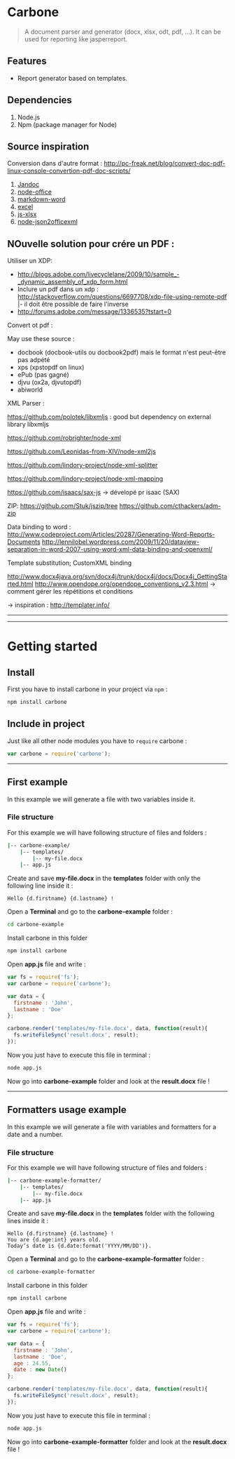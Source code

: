 Carbone
======

>A document parser and generator (docx, xlsx, odt, pdf, ...). It can be used for reporting like jasperreport.

Features
--------

- Report generator based on templates.


Dependencies
------------

1. Node.js
2. Npm (package manager for Node)


Source inspiration
------------------

Conversion dans d'autre format : http://pc-freak.net/blog/convert-doc-pdf-linux-console-convertion-pdf-doc-scripts/


1. [Jandoc](https://github.com/jgnewman/jandoc)
2. [node-office](https://github.com/dkiyatkin/node-office)
3. [markdown-word](https://github.com/Trimeego/markdown-word)
4. [excel](https://github.com/trevordixon/excel.js)
5. [js-xlsx](https://github.com/Niggler/js-xlsx)
6. [node-json2officexml](https://github.com/pimetrai/node-json2officexml)


NOuvelle solution pour crére un PDF :
-------------------------------------
Utiliser un XDP:

- http://blogs.adobe.com/livecyclelane/2009/10/sample_-_dynamic_assembly_of_xdp_form.html
- Inclure un pdf dans un xdp : http://stackoverflow.com/questions/6697708/xdp-file-using-remote-pdf
  |- il doit être possible de faire l'inverse
- http://forums.adobe.com/message/1336535?tstart=0



Convert ot pdf :

May use these source :
- docbook (docbook-utils ou docbook2pdf) mais le format n'est peut-être pas adpété 
- xps (xpstopdf on linux)
- ePub (pas gagné)
- djvu (ox2a, djvutopdf)
- abiworld

XML Parser :

https://github.com/polotek/libxmljs : good but dependency on external library libxmljs

https://github.com/robrighter/node-xml

https://github.com/Leonidas-from-XIV/node-xml2js


https://github.com/lindory-project/node-xml-splitter

https://github.com/lindory-project/node-xml-mapping

https://github.com/isaacs/sax-js -> dévelopé pr isaac (SAX)

ZIP:
https://github.com/Stuk/jszip/tree
https://github.com/cthackers/adm-zip


Data binding to word :
http://www.codeproject.com/Articles/20287/Generating-Word-Reports-Documents
http://lennilobel.wordpress.com/2009/11/20/dataview-separation-in-word-2007-using-word-xml-data-binding-and-openxml/

Template substitution; CustomXML binding

http://www.docx4java.org/svn/docx4j/trunk/docx4j/docs/Docx4j_GettingStarted.html
http://www.opendope.org/opendope_conventions_v2.3.html 
-> comment gérer les répétitions et conditions

-> inspiration : http://templater.info/

---

---

# Getting started

## Install
First you have to install carbone in your project via `npm` :

```bash
npm install carbone
```

## Include in project
Just like all other node modules you have to `require` carbone :

```javascript
var carbone = require('carbone');
```

---

## First example
In this example we will generate a file with two variables inside it.

### File structure
For this example we will have following structure of files and folders :

```bash
|-- carbone-example/
    |-- templates/
        |-- my-file.docx
    |-- app.js
```

Create and save **my-file.docx** in the **templates** folder with only the following line inside it :

```text
Hello {d.firstname} {d.lastname} !
```

Open a **Terminal** and go to the **carbone-example** folder :

```bash
cd carbone-example
```

Install carbone in this folder

```javascript
npm install carbone
```

Open **app.js** file and write :

```javascript
var fs = require('fs');
var carbone = require('carbone');

var data = {
  firstname : 'John',
  lastname : 'Doe'
};

carbone.render('templates/my-file.docx', data, function(result){
  fs.writeFileSync('result.docx', result);
});
```

Now you just have to execute this file in terminal :

```bash
node app.js
```

Now go into **carbone-example** folder and look at the **result.docx** file !

---

## Formatters usage example
In this example we will generate a file with variables and formatters for a date and a number.

### File structure
For this example we will have following structure of files and folders :

```bash
|-- carbone-example-formatter/
    |-- templates/
        |-- my-file.docx
    |-- app.js
```

Create and save **my-file.docx** in the **templates** folder with the following lines inside it :

```text
Hello {d.firstname} {d.lastname} !
You are {d.age:int} years old.
Today’s date is {d.date:format('YYYY/MM/DD')}.
```

Open a **Terminal** and go to the **carbone-example-formatter** folder :

```bash
cd carbone-example-formatter
```

Install carbone in this folder

```javascript
npm install carbone
```

Open **app.js** file and write :

```javascript
var fs = require('fs');
var carbone = require('carbone');

var data = {
  firstname : 'John',
  lastname : 'Doe',
  age : 24.55,
  date : new Date()
};

carbone.render('templates/my-file.docx', data, function(result){
  fs.writeFileSync('result.docx', result);
});
```

Now you just have to execute this file in terminal :

```bash
node app.js
```

Now go into **carbone-example-formatter** folder and look at the **result.docx** file !
